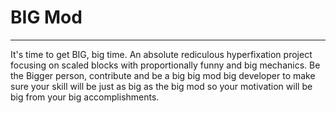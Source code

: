 # BIG Mod
--------
It's time to get BIG, big time. An absolute rediculous hyperfixation project focusing on scaled blocks with proportionally funny and big mechanics.
Be the Bigger person, contribute and be a big big mod big developer to make sure your skill will be just as big as the big mod so your motivation will be big from your big accomplishments.
